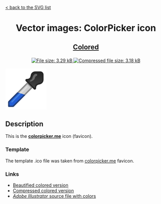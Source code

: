 [&lt; back to the SVG list](../ "Home page")

<h1><p align="center">Vector images: ColorPicker icon</p></h1>

<h2><p align="center"><a href="ColorPicker.colored.svg" title="View & Download ColorPicker colored icon">Colored</a></p></h2>
<div class="badges" align="center">
	<a href="ColorPicker.colored.svg" target="_blank" title="File size">
		<img alt="File size: 3.29 kB" src="https://img.shields.io/static/v1?cacheSeconds=10800&style=flat&label=File%20size&message=3.29%20kB&color=0aa">
	</a>
	<a href="./src/ColorPicker.colored.min.svg" target="_blank" title="File size">
		<img alt="Compressed file size: 3.18 kB" src="https://img.shields.io/static/v1?cacheSeconds=10800&style=flat&label=Compressed&message=3.18%20kB&color=bb0">
	</a>
</div>
<div>
	<br>
	<img src="ColorPicker.colored.svg" alt="***There should be an image here***" title="ColorPicker colored icon">
	<br>
</div>

## Description

This is the **[colorpicker.me](https://colorpicker.me "Visit colorpicker.me")** icon (favicon).

### Template

The template .ico file was taken from [colorpicker.me](https://colorpicker.me "Visit colorpicker.me") favicon.

### Links

-   [Beautified colored version](ColorPicker.colored.svg "Download beautified colored SVG")
-   [Compressed colored version](./src/ColorPicker.colored.min.svg "Download compressed colored SVG")
-   [*Adobe Illustrator* source file with colors](./src/ColorPicker.colored.ai "Download Adobe Illustrator (.ai) source file with colors")